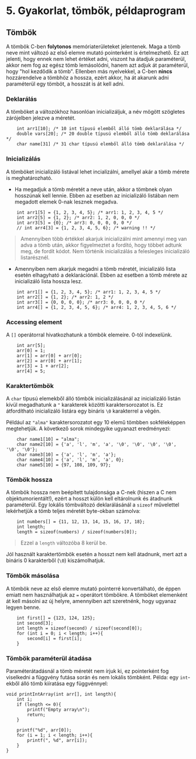 # 5. Gyakorlat, tömbök, példaprogram

## Tömbök

A tömbök C-ben **folytonos** memóriaterületeket jelentenek. Maga a tömb neve mint változó az első elemre mutató pointerként is értelmezhető. Ez azt jelenti, hogy ennek nem lehet értéket adni, viszont ha átadjuk paraméterül, akkor nem fog az egész tömb lemásolódni, hanem azt adjuk át paraméterül, hogy "hol kezdődik a tömb". Ellenben más nyelvekkel, a C-ben **nincs** hozzárendelve a tömbhöz a hossza, ezért akkor, ha át akarunk adni paraméterül egy tömböt, a hosszát is át kell adni.

### Deklarálás

A tömböket a változókhoz hasonlóan inicializáljuk, a név mögött szögletes zárójelben jelezve a méretét.
```
    int arr1[10]; /* 10 int típusú elemből álló tömb deklarálása */
    double vars[20]; /* 20 double típusú elemből álló tömb deklarálása */
    char name[31] /* 31 char típusú elemből álló tömb deklarálása */
```

### Inicializálás

A tömböket inicializáló listával lehet incializálni, amellyel akár a tömb mérete is meghatározható.
* Ha megadjuk a tömb méretét a neve után, akkor a tömbnek olyan hosszúnak kell lennie. Ebben az esetben az inicializáló listában nem megadott elemek 0-nak lesznek megadva.
```
    int arr1[5] = {1, 2, 3, 4, 5}; /* arr1: 1, 2, 3, 4, 5 */
    int arr2[5] = {1, 2}; /* arr2: 1, 2, 0, 0, 0 */
    int arr3[5] = {0}; /* arr3: 0, 0, 0, 0, 0 */
    // int arr4[3] = {1, 2, 3, 4, 5, 6}; /* warning !! */
```
  > Amennyiben több értékkel akarjuk inicializálni mint amennyi meg van adva a tömb után, akkor figyelmeztet a fordító, hogy többet adtunk meg, de fordít kódot. Nem történik inicializálás a felesleges inicializáló listarésznél.
  
* Amennyiben nem akarjuk megadni a tömb méretét, inicializáló lista esetén elhagyható a deklarációnál. Ebben az esetben a tömb mérete az inicializáló lista hossza lesz.
```
    int arr1[] = {1, 2, 3, 4, 5}; /* arr1: 1, 2, 3, 4, 5 */
    int arr2[] = {1, 2}; /* arr2: 1, 2 */
    int arr3[] = {0, 0, 0, 0}; /* arr3: 0, 0, 0, 0 */
    int arr4[] = {1, 2, 3, 4, 5, 6}; /* arr4: 1, 2, 3, 4, 5, 6 */
```

### Accessing element

A `[]` operátorral hivatkozhatunk a tömbök elemeire. 0-tól indexelünk.
```
    int arr[5];
    arr[0] = 1;
    arr[1] = arr[0] + arr[0];
    arr[2] = arr[0] + arr[1];
    arr[3] = 1 + arr[2];
    arr[4] = 5;
```


### Karaktertömbök

A `char` típusú elemekből álló tömbök inicializálásánál az inicializáló listán kívül megadhatunk a `"` karakterek közötti karaktersorozatot is. Ez átfordítható inicializáló listára egy bináris `\0` karakterrel a végén.

Például az `"alma"` karaktersorozatot egy 10 elemű tömbben sokféleképpen megtehetjük. A következő sorok mindegyike ugyanazt eredményezi:
```
    char name1[10] = "alma";
    char name2[10] = {'a', 'l', 'm', 'a', '\0', '\0', '\0', '\0', '\0', '\0'};
    char name3[10] = {'a', 'l', 'm', 'a'};
    char name4[10] = {'a', 'l', 'm', 'a', 0};
    char name5[10] = {97, 108, 109, 97};
```

### Tömbök hossza

A tömbök hossza nem beépített tulajdonsága a C-nek (hiszen a C nem objektumorientált!), ezért a hosszt külön kell eltárolnunk és átadnunk paraméterül.
Egy lokális tömbváltozó deklarálásánál a `sizeof` művelettel lekérhetjük a tömb teljes méretét byte-okban számolva:
```
    int numbers[] = {11, 12, 13, 14, 15, 16, 17, 18};
    int length;
    length = sizeof(numbers) / sizeof(numbers[0]);
```
> Ezzel a `length` változóba 8 kerül be.

Jól használt karaktertömbök esetén a hosszt nem kell átadnunk, mert azt a bináris 0 karakterből (`\0`) kiszámolhatjuk.

### Tömbök másolása

A tömbök neve az első elemre mutató pointerré konvertálható, de éppen emiatt nem használhatjuk az `=` operátort tömbökre. A tömböket elemenként át kell másolni az új helyre, amennyiben azt szeretnénk, hogy ugyanaz legyen benne.
```
    int first[] = {123, 124, 125};
    int second[3];
    int length = sizeof(second) / sizeof(second[0]);
    for (int i = 0; i < length; i++){
        second[i] = first[i];
    }
```

### Tömbök paraméterül átadása

Paraméterátadásnál a tömb méretét nem írjuk ki, ez pointerként fog viselkedni a függvény futása során és nem lokális tömbként.
Példa: egy `int`-ekből álló tömb kiíratása egy függvénnyel:
```
void printIntArray(int arr[], int length){
    int i;
    if (length <= 0){
        printf("Empty array\n");
        return;
    }
    
    printf("%d", arr[0]);
    for (i = 1; i < length; i++){
        printf(", %d", arr[i]);
    }
}
```
